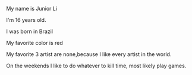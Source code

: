 My name is Junior Li

I'm 16 years old.

I was born in Brazil

My favorite color is red

My favorite 3 artist are none,because I like every artist in the world.

On the weekends I like to do whatever to kill time, most likely play games.

